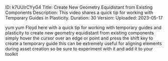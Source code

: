 ID: k7UUIrCYyG4
Title: Create New Geometry Equidistant from Existing Components
Description: This video shares a quick tip for working with Temporary Guides in Plasticity.
Duration: 30
Version: 
Uploaded: 2023-05-17

yum yum Floyd here with a quick tip for
working with temporary guides and
plasticity to create new geometry
equidistant from existing components
simply hover the cursor over an edge or
point
and press the shift key to create a
temporary guide this can be extremely
useful for aligning elements during
asset creation so be sure to experiment
with it and add it to your toolkit